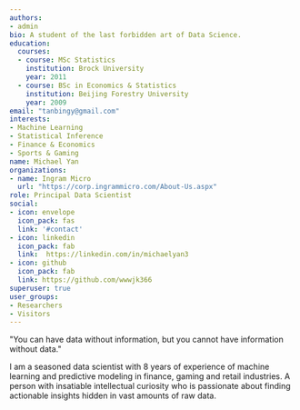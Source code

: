 ```yaml
---
authors:
- admin
bio: A student of the last forbidden art of Data Science.
education:
  courses:
  - course: MSc Statistics
    institution: Brock University
    year: 2011
  - course: BSc in Economics & Statistics
    institution: Beijing Forestry University
    year: 2009
email: "tanbingy@gmail.com"
interests:
- Machine Learning
- Statistical Inference
- Finance & Economics
- Sports & Gaming
name: Michael Yan
organizations:
- name: Ingram Micro
  url: "https://corp.ingrammicro.com/About-Us.aspx"
role: Principal Data Scientist
social:
- icon: envelope
  icon_pack: fas
  link: '#contact'
- icon: linkedin
  icon_pack: fab
  link:  https://linkedin.com/in/michaelyan3
- icon: github
  icon_pack: fab
  link: https://github.com/wwwjk366
superuser: true
user_groups:
- Researchers
- Visitors
---
```


"You can have data without information, but you cannot have information without data."

I am a seasoned data scientist with 8 years of experience of machine learning and predictive modeling in finance, gaming and retail industries. A person with insatiable intellectual curiosity who is passionate about finding actionable insights hidden in vast amounts of raw data.